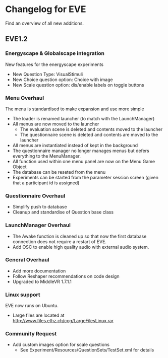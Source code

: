 # Changelog for EVE

Find an overview of all new additions.

## EVE1.2

### Energyscape & Globalscape integration

New features for the energyscape experiments

- New Question Type: VisualStimuli
- New Choice question option: Choice with image
- New Scale question option: dis/enable labels on toggle buttons

### Menu Overhaul

The menu is standardised to make expansion and use more simple

- The loader is renamed launcher (to match with the LaunchManager)
- All menus are now moved to the launcher
  - The evaluation scene is deleted and contents moved to the launcher
  - The questionnaire scene is deleted and contents are moved to the launcher
- All menus are instantiated instead of kept in the background
- The questionnaire manager no longer manages menus but defers everything to the MenuManager.
- All function used within one menu panel are now on the Menu Game Object
- The database can be reseted from the menu
- Experiments can be started from the parameter session screen (given that a participant id is assigned)

### Questionnaire Overhaul

- Simplify push to database
- Cleanup and standardise of Question base class

### LaunchManager Overhaul

- The Awake function is cleaned up so that now the first database connection does not require a restart of EVE.
- Add OSC to enable high quality audio with external audio system.

### General Overhaul

- Add more documentation
- Follow Reshaper recommendations on code design
- Upgraded to MiddleVR 1.7.1.1 

### Linux support
EVE now runs on Ubuntu.

- Large files are located at http://www.files.ethz.ch/cog/LargeFilesLinux.rar


### Community Request

- Add custom images option for scale questions
  - See Experiment/Resources/QuestionSets/TestSet.xml for details
